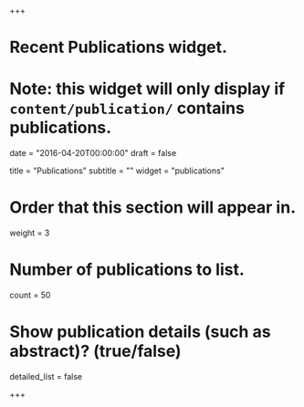 +++
# Recent Publications widget.
# Note: this widget will only display if `content/publication/` contains publications.

date = "2016-04-20T00:00:00"
draft = false

title = "Publications"
subtitle = ""
widget = "publications"

# Order that this section will appear in.
weight = 3

# Number of publications to list.
count = 50

# Show publication details (such as abstract)? (true/false)
detailed_list = false

+++


